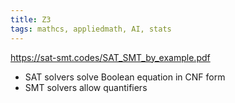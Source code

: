 ```yaml
---
title: Z3
tags: mathcs, appliedmath, AI, stats
---
```


https://sat-smt.codes/SAT_SMT_by_example.pdf

* SAT solvers solve Boolean equation in CNF form
* SMT solvers allow quantifiers 
